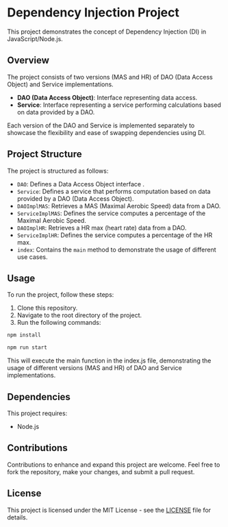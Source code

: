 # Dependency Injection Project

This project demonstrates the concept of Dependency Injection (DI) in JavaScript/Node.js.

## Overview

The project consists of two versions (MAS and HR) of DAO (Data Access Object) and Service implementations.

- **DAO (Data Access Object)**: Interface representing data access.
- **Service**: Interface representing a service performing calculations based on data provided by a DAO.

Each version of the DAO and Service is implemented separately to showcase the flexibility and ease of swapping dependencies using DI.

## Project Structure

The project is structured as follows:

- `DAO`: Defines a Data Access Object interface .
- `Service`: Defines a service that performs computation based on data provided by a DAO (Data Access Object).
- `DAOImplMAS`: Retrieves a MAS (Maximal Aerobic Speed) data from a DAO.
- `ServiceImplMAS`: Defines the service computes a percentage of the Maximal Aerobic Speed.
- `DAOImplHR`: Retrieves a HR max (heart rate) data from a DAO.
- `ServiceImplHR`: Defines the service computes a percentage of the HR max.
- `index`: Contains the `main` method to demonstrate the usage of different use cases.

## Usage

To run the project, follow these steps:

1. Clone this repository.
2. Navigate to the root directory of the project.
3. Run the following commands:

```bash
npm install
````

```bash
npm run start
````

This will execute the main function in the index.js file, demonstrating the usage of different versions (MAS and HR) of DAO and Service implementations.

## Dependencies

This project requires:

- Node.js

## Contributions

Contributions to enhance and expand this project are welcome. Feel free to fork the repository, make your changes, and submit a pull request.

## License

This project is licensed under the MIT License - see the [LICENSE](LICENSE) file for details.